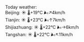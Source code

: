 Today weather:  
Beijing: ☀️   🌡️+19°C 🌬️↗4km/h  
Tianjin: ☀️   🌡️+23°C 🌬️↑7km/h  
Shijiazhuang: ☀️   🌡️+22°C 🌬️→6km/h  
Tangshan: ☀️   🌡️+22°C 🌬️↖11km/h  
